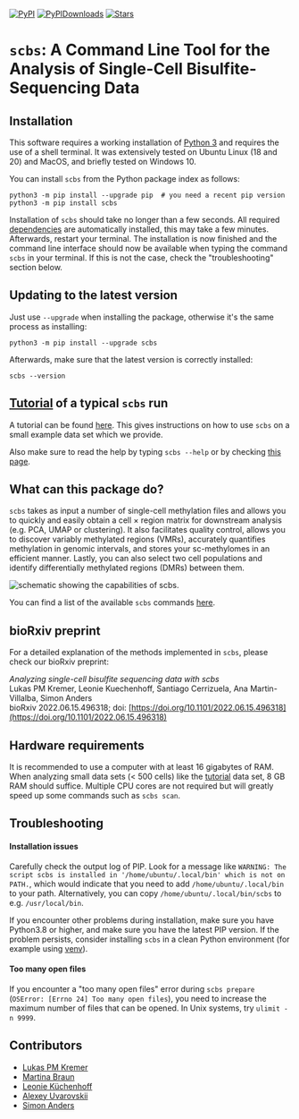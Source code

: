 [![PyPI](https://img.shields.io/pypi/v/scbs?logo=PyPI)](https://pypi.org/project/scbs)
[![PyPIDownloads](https://pepy.tech/badge/scbs)](https://pepy.tech/project/scbs)
[![Stars](https://img.shields.io/github/stars/LKremer/scbs?logo=GitHub&color=yellow)](https://github.com/LKremer/scbs/stargazers)

# `scbs`: A Command Line Tool for the Analysis of Single-Cell Bisulfite-Sequencing Data

## Installation

This software requires a working installation of [Python 3](https://www.python.org/downloads/) and requires the use of a shell terminal.
It was extensively tested on Ubuntu Linux (18 and 20) and MacOS, and briefly tested on Windows 10.

You can install `scbs` from the Python package index as follows:
```
python3 -m pip install --upgrade pip  # you need a recent pip version
python3 -m pip install scbs
```
Installation of `scbs` should take no longer than a few seconds. All required [dependencies](pyproject.toml) are automatically installed, this may take a few minutes.
Afterwards, restart your terminal. The installation is now finished and the command line interface should now be available when typing the command `scbs` in your terminal.
If this is not the case, check the "troubleshooting" section below.  


## Updating to the latest version
Just use `--upgrade` when installing the package, otherwise it's the same process as installing:
```
python3 -m pip install --upgrade scbs
```
Afterwards, make sure that the latest version is correctly installed:
```
scbs --version
```

## [Tutorial](docs/tutorial.md) of a typical `scbs` run
A tutorial can be found [here](docs/tutorial.md). This gives instructions on how to use `scbs` on a small example data set which we provide.

Also make sure to read the help by typing `scbs --help` or by checking [this page](docs/commands.md).


## What can this package do?

`scbs` takes as input a number of single-cell methylation files and allows you to quickly and easily obtain a cell × region matrix for downstream analysis (e.g. PCA, UMAP or clustering).
It also facilitates quality control, allows you to discover variably methylated regions (VMRs), accurately quantifies methylation in genomic intervals, and stores your sc-methylomes in an efficient manner.
Lastly, you can also select two cell populations and identify differentially methylated regions (DMRs) between them.

<picture>
  <source media="(prefers-color-scheme: dark)" srcset="docs/Fig_workflow2.png">
  <source media="(prefers-color-scheme: light)" srcset="docs/Fig_workflow.png">
  <img alt="schematic showing the capabilities of scbs.">
</picture>

You can find a list of the available `scbs` commands [here](docs/commands.md).


## bioRxiv preprint

For a detailed explanation of the methods implemented in `scbs`, please check our bioRxiv preprint:

*Analyzing single-cell bisulfite sequencing data with scbs*  
Lukas PM Kremer, Leonie Kuechenhoff, Santiago Cerrizuela, Ana Martin-Villalba, Simon Anders  
bioRxiv 2022.06.15.496318; doi: [https://doi.org/10.1101/2022.06.15.496318](https://doi.org/10.1101/2022.06.15.496318)


## Hardware requirements

It is recommended to use a computer with at least 16 gigabytes of RAM.
When analyzing small data sets (< 500 cells) like the [tutorial](docs/tutorial.md) data set, 8 GB RAM should suffice.
Multiple CPU cores are not required but will greatly speed up some commands such as `scbs scan`.


## Troubleshooting

#### Installation issues

Carefully check the output log of PIP. Look for a message like `WARNING: The script scbs is installed in '/home/ubuntu/.local/bin' which is not on PATH.`, which would indicate that you need to add `/home/ubuntu/.local/bin` to your path. Alternatively, you can copy `/home/ubuntu/.local/bin/scbs` to e.g. `/usr/local/bin`.

If you encounter other problems during installation, make sure you have Python3.8 or higher, and make sure you have the latest PIP version. If the problem persists, consider installing `scbs` in a clean Python environment (for example using [venv](https://docs.python.org/3/library/venv.html)).

#### Too many open files
If you encounter a "too many open files" error during `scbs prepare` (`OSError: [Errno 24] Too many open files`), you need to increase the maximum number of files that can be opened. In Unix systems, try `ulimit -n 9999`.



## Contributors
- [Lukas PM Kremer](https://github.com/LKremer)
- [Martina Braun](https://github.com/martinabraun)
- [Leonie Küchenhoff](https://github.com/LeonieKuechenhoff)
- [Alexey Uvarovskii](https://github.com/alexey0308)
- [Simon Anders](https://github.com/simon-anders)

